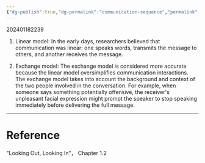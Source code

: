 ```yaml
---
{"dg-publish":true,"dg-permalink":"communication-sequence","permalink":"/communication-sequence/"}
---
```


202401182239

1. Linear model: In the early days, researchers believed that communication was linear: one speaks words, transmits the message to others, and another receives the message.

2.  Exchange model: The exchange model is considered more accurate because the linear model oversimplifies communication interactions. The exchange model takes into account the background and context of the two people involved in the conversation. For example, when someone says something potentially offensive, the receiver's unpleasant facial expression might prompt the speaker to stop speaking immediately before delivering the full message.

---
# Reference

"Looking Out, Looking In"， Chapter 1.2


